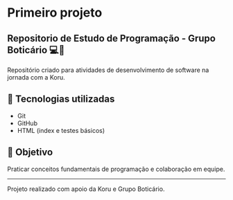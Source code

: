 # Primeiro projeto 
## Repositorio de Estudo de Programação - Grupo Boticário 💻🚀

Repositório criado para atividades de desenvolvimento de software na jornada com a Koru.

## 🧪 Tecnologias utilizadas
- Git
- GitHub
- HTML (index e testes básicos)

## 🎯 Objetivo
Praticar conceitos fundamentais de programação e colaboração em equipe.

---

Projeto realizado com apoio da Koru e Grupo Boticário.
